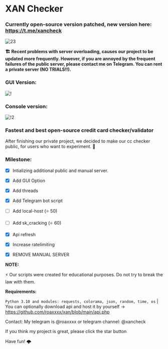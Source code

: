 # XAN Checker

### Currently open-source version patched, new version here: https://t.me/xancheck
![23](https://i.imgur.com/SC6KdqI.png)


**🏗️ Recent problems with server overloading, causes our project to be updated more frequently. However, if you are annoyed by the frequent failures of the public server, please contact me on Telegram. You can rent a private server (NO TRIALS!!).**


### GUI Version:

![!](https://media.discordapp.net/attachments/1170149645121486919/1170761380966694992/image.png?ex=655a3780&is=6547c280&hm=76b91c048f90df6bc0c8ee03f4110bab85c648fc1717261ec6ea6670f598783b&=) 

### Console version:
![!2](https://media.discordapp.net/attachments/1170149645121486919/1170761816712941648/image.png?ex=655a37e8&is=6547c2e8&hm=457555a81110678fed8ffab7462f05ed7162b5e9a64a76b4162243fdf1f82e32&=)





### Fastest and best open-source credit card checker/validator 

After finishing our private project, we decided to make our cc checker public, for users who want to experiment. 🗿

### Milestone:
- [x] Intializing additional public and manual server.
- [x] Add GUI Option
- [x] Add threads
- [x] Add Telegram bot script
- [ ] Add local-host (⭐ 50)
- [ ] Add sk_cracking (⭐ 60)
- [x] Api refresh
- [x] Increase ratelimiting
- [x] REMOVE MANUAL SERVER


**NOTE:** 

⚡ Our scripts were created for educational purposes. Do not try to break the law with them.



**Requirements:**

`Python 3.10 and modules: requests, colorama, json, random, time, os`
| You can optionally download api and host it by yourself -> https://github.com/roaxxxx/xan/blob/main/api.php

Contact:
My telegram is @roaxxxx
or telegram channel: @xancheck


If you think my project is great, please click the star button


Have fun! 🌩️

